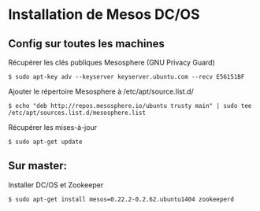 # Installation de Mesos DC/OS

## Config sur toutes les machines

Récupérer les clés publiques Mesosphere (GNU Privacy Guard) 

```
$ sudo apt-key adv --keyserver keyserver.ubuntu.com --recv E56151BF
```

Ajouter le répertoire Mesosphere à /etc/apt/source.list.d/

```
$ echo "deb http://repos.mesosphere.io/ubuntu trusty main" | sudo tee /etc/apt/sources.list.d/mesosphere.list
```

Récupérer les mises-à-jour

```
$ sudo apt-get update
```

## Sur master:

Installer DC/OS et Zookeeper

```
$ sudo apt-get install mesos=0.22.2-0.2.62.ubuntu1404 zookeeperd
```
